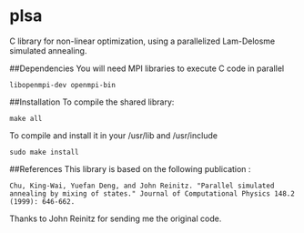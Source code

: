 # plsa
C library for non-linear optimization, using a parallelized Lam-Delosme simulated annealing.


##Dependencies
You will need MPI libraries to execute C code in parallel

	libopenmpi-dev openmpi-bin


##Installation
To compile the shared library:

	make all

To compile and install it in your /usr/lib and /usr/include

	sudo make install

##References
This library is based on the following publication :

	Chu, King-Wai, Yuefan Deng, and John Reinitz. "Parallel simulated annealing by mixing of states." Journal of Computational Physics 148.2 (1999): 646-662.

Thanks to John Reinitz for sending me the original code.
